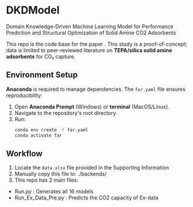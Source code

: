 # DKDModel
Domain Knowledge-Driven Machine Learning Model for Performance Prediction and Structural Optimization of Solid Amine CO2 Adsorbents

This repo is the code base for the paper <paper>.
This study is a proof-of-concept; data is limited to peer-reviewed literature on **TEPA/silica solid amine adsorbents** for CO₂ capture.  


## Environment Setup
**Anaconda** is required to manage dependencies. The `far.yaml` file ensures reproducibility:  

1. Open **Anaconda Prompt** (Windows) or **terminal** (MacOS/Linux).  
2. Navigate to the repository's root directory.  
3. Run:  
   ```bash
   conda env create -f far.yaml
   conda activate far

## Workflow
1. Locate the `data.xlsx` file provided in the Supporting Information
2. Manually copy this file to: ./backends/
3. This repo has 2 main files:
- Run.py : Generates all 16 models
- Run_Ex_Data_Pre.py : Predicts the CO2 capacity of Ex-data
